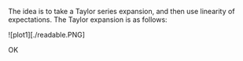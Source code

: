 The idea is to take a Taylor series expansion, and then use linearity of expectations. The Taylor expansion is as follows:

![plot1][./readable.PNG]

OK
